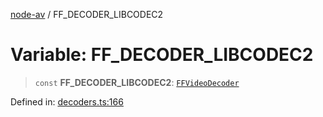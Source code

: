 [node-av](../globals.md) / FF\_DECODER\_LIBCODEC2

# Variable: FF\_DECODER\_LIBCODEC2

> `const` **FF\_DECODER\_LIBCODEC2**: [`FFVideoDecoder`](../type-aliases/FFVideoDecoder.md)

Defined in: [decoders.ts:166](https://github.com/seydx/av/blob/f8631fc881b394300b1479f511d55cf1c370a87f/src/constants/decoders.ts#L166)
